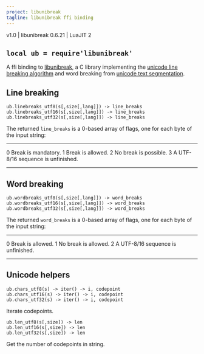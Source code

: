 ```yaml
---
project: libunibreak
tagline: libunibreak ffi binding
---
```


v1.0 | libunibreak 0.6.21 | LuaJIT 2

## `local ub = require'libunibreak'`

A ffi binding to [libunibreak][libunibreak lib], a C library implementing
the [unicode line breaking algorithm][tr14] and word breaking from [unicode text segmentation][tr29].

## Line breaking

	ub.linebreaks_utf8(s[,size[,lang]]) -> line_breaks
	ub.linebreaks_utf16(s[,size[,lang]]) -> line_breaks
	ub.linebreaks_utf32(s[,size[,lang]]) -> line_breaks

The returned `line_breaks` is a 0-based array of flags, one for each byte of the input string:

--- ------------------------------------
0   Break is mandatory.
1   Break is allowed.
2   No break is possible.
3   A UTF-8/16 sequence is unfinished.
--- ------------------------------------

## Word breaking

	ub.wordbreaks_utf8(s[,size[,lang]]) -> word_breaks
	ub.wordbreaks_utf16(s[,size[,lang]]) -> word_breaks
	ub.wordbreaks_utf32(s[,size[,lang]]) -> word_breaks

The returned `word_breaks` is a 0-based array of flags, one for each byte of the input string:

--- ------------------------------------
0   Break is allowed.
1   No break is allowed.
2   A UTF-8/16 sequence is unfinished.
--- ------------------------------------

## Unicode helpers

	ub.chars_utf8(s) -> iter() -> i, codepoint
	ub.chars_utf16(s) -> iter() -> i, codepoint
	ub.chars_utf32(s) -> iter() -> i, codepoint

Iterate codepoints.

	ub.len_utf8(s[,size]) -> len
	ub.len_utf16(s[,size]) -> len
	ub.len_utf32(s[,size]) -> len

Get the number of codepoints in string.


[libunibreak lib]: http://vimgadgets.sourceforge.net/libunibreak/
[tr14]:            http://www.unicode.org/reports/tr14/
[tr29]:            http://www.unicode.org/reports/tr29/
